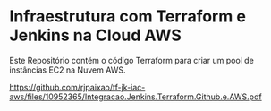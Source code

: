 # Infraestrutura com Terraform e Jenkins na Cloud AWS
Este Repositório contém o código Terraform para criar um pool de instâncias EC2 na Nuvem AWS.

https://github.com/rjpaixao/tf-jk-iac-aws/files/10952365/Integracao.Jenkins.Terraform.Github.e.AWS.pdf
